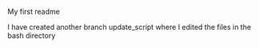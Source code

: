 My first readme

I have created another branch update_script where I edited the files in the bash directory

